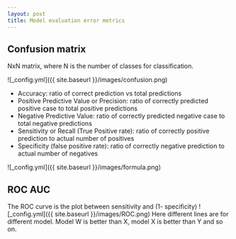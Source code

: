```yaml
---
layout: post
title: Model evaluation error metrics
---
```


## Confusion matrix
NxN matrix, where N is the number of classes for classification.

![_config.yml]({{ site.baseurl }}/images/confusion.png)

* Accuracy: ratio of correct prediction vs total predictions
* Positive Predictive Value or Precision: ratio of correctly predicted positive case to total positive predictions
* Negative Predictive Value: ratio of correctly predicted negative case to total negative
predictions
* Sensitivity or Recall (True Positive rate): ratio of correctly positive prediction to actual
number of positives
* Specificity (false positive rate): ratio of correctly negative prediction to actual number of
negatives

![_config.yml]({{ site.baseurl }}/images/formula.png)

## ROC AUC
The ROC curve is the plot between sensitivity and (1- specificity)
![_config.yml]({{ site.baseurl }}/images/ROC.png)
Here different lines are for different model. Model W is better than X, model X is better than Y and so on.